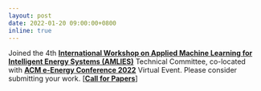 ```yaml
---
layout: post
date: 2022-01-20 09:00:00+0800
inline: true
---
```


Joined the 4th [**International Workshop on Applied Machine Learning for Intelligent Energy Systems (AMLIES)**](https://sinberbest.berkeley.edu/amlies/2022) Technical Committee, co-located with [**ACM e-Energy Conference 2022**](https://energy.acm.org/conferences/eenergy/2022/) Virtual Event. Please consider submitting your work. [[**Call for Papers**](https://sinberbest.berkeley.edu/amlies/2022#CallForPapers)]
